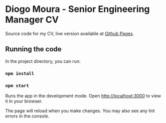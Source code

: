 # Diogo Moura - Senior Engineering Manager CV

Source code for my CV, live version available at [Github Pages](https://stormsys.github.io/cv).

## Running the code
In the project directory, you can run:

### `npm install`
### `npm start`

Runs the app in the development mode.
Open [http://localhost:3000](http://localhost:3000) to view it in your browser.

The page will reload when you make changes.
You may also see any lint errors in the console.
